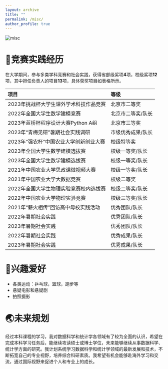 ```yaml
---
layout: archive
title: ""
permalink: /misc/
author_profile: true
---
```


![misc](../imagesimagesimages/misc.png)

# 👥竞赛实践经历

在大学期间，参与多类学科竞赛和社会实践，获得省部级奖项**4**项，校级奖项**12**项，其中担任负责人的项目**13**项，具体获奖项目如表格所示。

| **项目**                               | **等级**          |
| :------------------------------------- | :---------------- |
| 2023年挑战杯大学生课外学术科技作品竞赛 | 北京市二等奖      |
| 2022年全国大学生数学建模竞赛           | 北京市二等奖/队长 |
| 2023年蓝桥杯程序设计大赛Python A组     | 北京市三等奖      |
| 2023年“青梅见研”暑期社会实践调研       | 市级优秀成果/队长 |
| 2023年“强农杯”中国农业大学创新创业大赛 | 校级特等奖        |
| 2023年全国大学生数学建模选拔赛         | 校级一等奖/队长   |
| 2023年全国大学生数学建模选拔赛         | 校级一等奖/队长   |
| 2021年中国农业大学思政课微视频大赛     | 校级一等奖/队长   |
| 2021年中国农业大学大数据竞赛           | 校级二等奖        |
| 2022年全国大学生物理实验竞赛校内选拔赛 | 校级二等奖/队长   |
| 2022年中国农业大学物理实验竞赛         | 校级三等奖/队长   |
| 2021年“薪火相传”回访高中母校实践活动   | 优秀团队/队长     |
| 2022年暑期社会实践                     | 优秀团队/队长     |
| 2023年暑期社会实践                     | 优秀团队/队长     |
| 2022年暑期社会实践                     | 优秀成果/队长     |
| 2023年暑期社会实践                     | 优秀成果/队长     |


🏓兴趣爱好
===
* 各类运动：乒乓球，篮球，跑步等
* 悬疑电影和悬疑剧
* 拍照摄影

🌏未来规划
===

经过本科课程的学习，我对数据科学和统计学各领域有了较为全面的认识，希望在完成本科学习任务后，能继续攻读硕士或博士学位，未来能够继续从事数据科学、统计学方面的研究。我计划系统学习数据科学和统计学领域的最新发展和技术，不断拓宽自己的专业视野，培养综合科研素质。我希望有机会能够赴海外学习和交流，通过国际视野来促进个人和专业上的成长。

